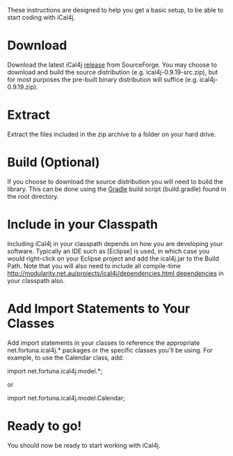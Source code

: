 These instructions are designed to help you get a basic setup, to be able to start coding with iCal4j.

# Download

Download the latest iCal4j [release](http://sourceforge.net/project/showfiles.php?group_id=107024) from SourceForge. You may choose to download and build the source distribution (e.g. ical4j-0.9.19-src.zip), but for most purposes the pre-built binary distribution will suffice (e.g. ical4j-0.9.19.zip).

# Extract

Extract the files included in the zip archive to a folder on your hard drive.

# Build (Optional)

If you choose to download the source distribution you will need to build the library. This can be done using the [Gradle](http://gradle.org/) build script (build.gradle) found in the root directory.


# Include in your Classpath

Including iCal4j in your classpath depends on how you are developing your software. Typically an IDE such as [Eclipse] is used, in which case you would right-click on your Eclipse project and add the ical4j.jar to the Build Path. Note that you will also need to include all compile-time [http://modularity.net.au/projects/ical4j/dependencies.html dependencies](http://www.eclipse.org/) in your classpath also.

# Add Import Statements to Your Classes

Add import statements in your classes to reference the appropriate net.fortuna.ical4j.* packages or the specific classes you'll be using.  For example, to use the Calendar class, add:

import net.fortuna.ical4j.model.*;

or

import net.fortuna.ical4j.model.Calendar;

# Ready to go!

You should now be ready to start working with iCal4j.
